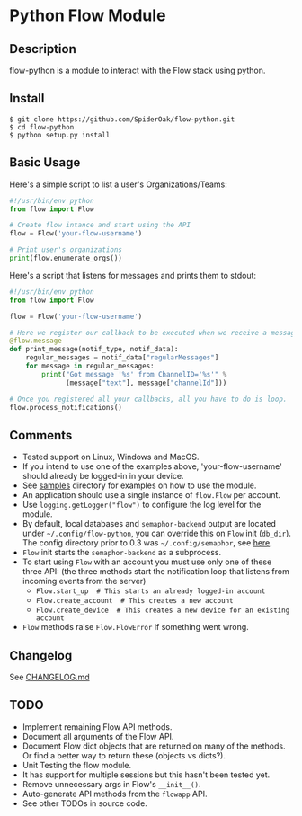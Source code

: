 # Python Flow Module

## Description

flow-python is a module to interact with the Flow stack using python.

## Install
```
$ git clone https://github.com/SpiderOak/flow-python.git
$ cd flow-python
$ python setup.py install
```
## Basic Usage

Here's a simple script to list a user's Organizations/Teams:
```python
#!/usr/bin/env python
from flow import Flow

# Create flow intance and start using the API
flow = Flow('your-flow-username')

# Print user's organizations
print(flow.enumerate_orgs())
```

Here's a script that listens for messages and prints them to stdout:
```python
#!/usr/bin/env python
from flow import Flow

flow = Flow('your-flow-username')

# Here we register our callback to be executed when we receive a message
@flow.message
def print_message(notif_type, notif_data):
    regular_messages = notif_data["regularMessages"]
    for message in regular_messages:
        print("Got message '%s' from ChannelID='%s'" %
              (message["text"], message["channelId"]))

# Once you registered all your callbacks, all you have to do is loop.
flow.process_notifications()
```

## Comments

- Tested support on Linux, Windows and MacOS.
- If you intend to use one of the examples above, 'your-flow-username' should already be logged-in in your device.
- See [samples](samples/) directory for examples on how to use the module.
- An application should use a single instance of `flow.Flow` per account.
- Use `logging.getLogger("flow")` to configure the log level for the module.
- By default, local databases and `semaphor-backend` output are located under `~/.config/flow-python`, you can override this on `Flow` init (`db_dir`). The config directory prior to 0.3 was `~/.config/semaphor`, see [here](CHANGELOG.md#03).
- `Flow` init starts the `semaphor-backend` as a subprocess.
- To start using `Flow` with an account you must use only one of these three API: (the three methods start the notification loop that listens from incoming events from the server)
  - `Flow.start_up  # This starts an already logged-in account`
  - `Flow.create_account  # This creates a new account`
  - `Flow.create_device  # This creates a new device for an existing account`
- `Flow` methods raise `Flow.FlowError` if something went wrong. 

## Changelog

See [CHANGELOG.md](CHANGELOG.md)

## TODO

- Implement remaining Flow API methods.
- Document all arguments of the Flow API. 
- Document Flow dict objects that are returned on many of the methods. Or find a better way to return these (objects vs dicts?).
- Unit Testing the flow module.
- It has support for multiple sessions but this hasn't been tested yet.
- Remove unnecessary args in Flow's `__init__()`.
- Auto-generate API methods from the `flowapp` API.
- See other TODOs in source code.
